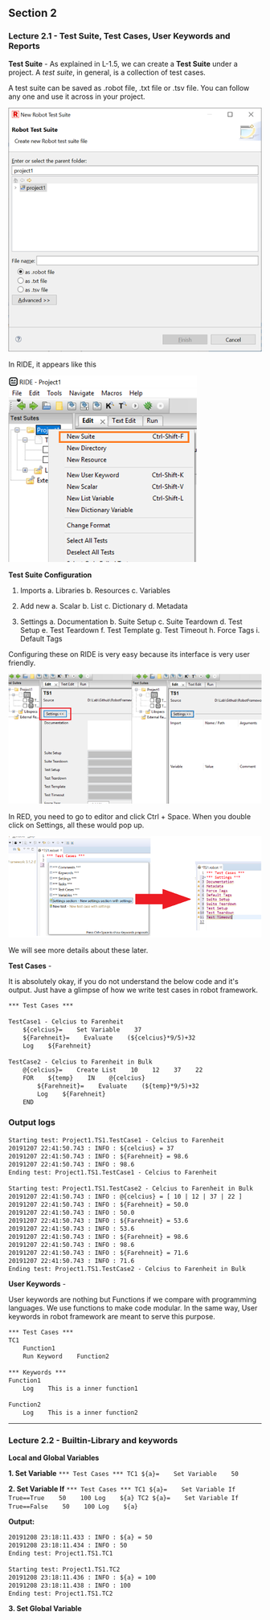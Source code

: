 ## Section 2


### Lecture 2.1 - Test Suite, Test Cases, User Keywords and Reports

**Test Suite** - As explained in L-1.5, we can create a **Test Suite** under a project. A *test suite*, in general, is a collection of test cases.

A test suite can be saved as .robot file, .txt file or .tsv file. You can follow any one and use it across in your project.

![Create Test Suite in Eclipse RED](/images/CreateTestSuite.png)

In RIDE, it appears like this

![Create Test Suite in Ride](/images/CreateTestSuiteInRide.png)


**Test Suite Configuration**

1. Imports
	a. Libraries
	b. Resources
	c. Variables
	
2. Add new
	a. Scalar
	b. List
	c. Dictionary
	d. Metadata
	
3. Settings
	a. Documentation
	b. Suite Setup
	c. Suite Teardown
	d. Test Setup
	e. Test Teardown
	f. Test Template
	g. Test Timeout
	h. Force Tags
	i. Default Tags

Configuring these on RIDE is very easy because its interface is very user friendly.

![Configuring imports and settings in RIDE](/images/Ride_TestSuiteSettingsAndImports.png)


In RED, you need to go to editor and click Ctrl + Space. When you double click on Settings, all these would pop up.

![Configuring imports and settings in RIDE](/images/RED_TestSuiteSettingsAndImports.png)

We will see more details about these later.



**Test Cases** - 

It is absolutely okay, if you do not understand the below code and it's output. Just have a glimpse of how we write test cases in robot framework.

```
*** Test Cases ***

TestCase1 - Celcius to Farenheit
    ${celcius}=    Set Variable    37
    ${Farehneit}=    Evaluate    (${celcius}*9/5)+32
    Log    ${Farehneit}
    
TestCase2 - Celcius to Farenheit in Bulk
    @{celcius}=    Create List    10    12    37    22
    FOR    ${temp}    IN    @{celcius}
        ${Farehneit}=    Evaluate    (${temp}*9/5)+32
        Log    ${Farehneit}
    END
```

### Output logs
```
Starting test: Project1.TS1.TestCase1 - Celcius to Farenheit
20191207 22:41:50.743 : INFO : ${celcius} = 37
20191207 22:41:50.743 : INFO : ${Farehneit} = 98.6
20191207 22:41:50.743 : INFO : 98.6
Ending test: Project1.TS1.TestCase1 - Celcius to Farenheit

Starting test: Project1.TS1.TestCase2 - Celcius to Farenheit in Bulk
20191207 22:41:50.743 : INFO : @{celcius} = [ 10 | 12 | 37 | 22 ]
20191207 22:41:50.743 : INFO : ${Farehneit} = 50.0
20191207 22:41:50.743 : INFO : 50.0
20191207 22:41:50.743 : INFO : ${Farehneit} = 53.6
20191207 22:41:50.743 : INFO : 53.6
20191207 22:41:50.743 : INFO : ${Farehneit} = 98.6
20191207 22:41:50.743 : INFO : 98.6
20191207 22:41:50.743 : INFO : ${Farehneit} = 71.6
20191207 22:41:50.743 : INFO : 71.6
Ending test: Project1.TS1.TestCase2 - Celcius to Farenheit in Bulk
```




**User Keywords** -

User keywords are nothing but Functions if we compare with programming languages. We use functions to make code modular. In the same way, User keywords in robot framework are meant to serve this purpose.

```
*** Test Cases ***
TC1
    Function1
    Run Keyword    Function2    

*** Keywords ***
Function1
    Log    This is a inner function1
    
Function2
    Log    This is a inner function2
```
---------------------------------------------------------------


### Lecture 2.2 - Builtin-Library and keywords

**Local and Global Variables**

**1. Set Variable**
	```
	*** Test Cases ***
	TC1
		${a}=    Set Variable    50
	```

**2. Set Variable If**
	```
	*** Test Cases ***
	TC1
		${a}=    Set Variable If    True==True    50    100
		Log    ${a}
	TC2
		${a}=    Set Variable If    True==False    50    100
		Log    ${a}
	```

**Output:**
```
20191208 23:18:11.433 : INFO : ${a} = 50
20191208 23:18:11.434 : INFO : 50
Ending test: Project1.TS1.TC1

Starting test: Project1.TS1.TC2
20191208 23:18:11.436 : INFO : ${a} = 100
20191208 23:18:11.438 : INFO : 100
Ending test: Project1.TS1.TC2
```


**3. Set Global Variable**
